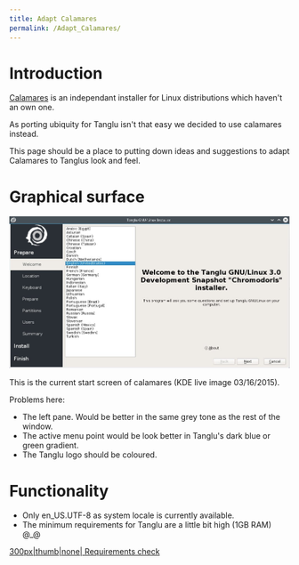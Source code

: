 ```yaml
---
title: Adapt Calamares
permalink: /Adapt_Calamares/
---
```


Introduction
============

[Calamares](http://calamares.github.io/about/) is an independant installer for Linux distributions which haven't an own one.

As porting ubiquity for Tanglu isn't that easy we decided to use calamares instead.

This page should be a place to putting down ideas and suggestions to adapt Calamares to Tanglus look and feel.

Graphical surface
=================

![](https://raw.githubusercontent.com/tanglu-org/tanglu-wiki/master/files/images/Start_screen1.jpg)

This is the current start screen of calamares (KDE live image 03/16/2015).

Problems here:

-   The left pane. Would be better in the same grey tone as the rest of the window.
-   The active menu point would be look better in Tanglu's dark blue or green gradient.
-   The Tanglu logo should be coloured.

Functionality
=============

-   Only en_US.UTF-8 as system locale is currently available.
-   The minimum requirements for Tanglu are a little bit high (1GB RAM) @_@

[300px|thumb|none| Requirements check](/File:Min_requirements.png "wikilink")